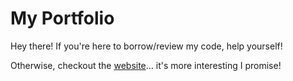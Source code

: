 # My Portfolio
Hey there! If you're here to borrow/review my code, help yourself!

Otherwise, checkout the [website](https://petervuyk456.github.io/my-site/)... it's more interesting I promise!
 

